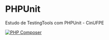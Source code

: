 # PHPUnit
 Estudo de TestingTools com PHPUnit - CinUFPE

[![PHP Composer](https://github.com/allissonaraujo/PHPUnit/actions/workflows/php.yml/badge.svg)](https://github.com/allissonaraujo/PHPUnit/actions/workflows/php.yml)
